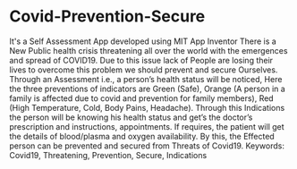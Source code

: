 # Covid-Prevention-Secure
It's a Self Assessment App developed using MIT App Inventor
There is a New Public health crisis threatening all over the world with the
emergences and spread of COVID19. Due to this issue lack of People are losing
their lives to overcome this problem we should prevent and secure Ourselves.
Through an Assessment i.e., a person’s health status will be noticed, Here the
three preventions of indicators are Green (Safe), Orange (A person in a family
is affected due to covid and prevention for family members), Red (High
Temperature, Cold, Body Pains, Headache). Through this Indications the person
will be knowing his health status and get’s the doctor’s prescription and
instructions, appointments. If requires, the patient will get the details of
blood/plasma and oxygen availability. By this, the Effected person can be
prevented and secured from Threats of Covid19.
Keywords: Covid19, Threatening, Prevention, Secure, Indications
